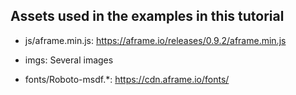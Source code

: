 ## Assets used in the examples in this tutorial

* js/aframe.min.js: https://aframe.io/releases/0.9.2/aframe.min.js

* imgs: Several images

* fonts/Roboto-msdf.*: https://cdn.aframe.io/fonts/

